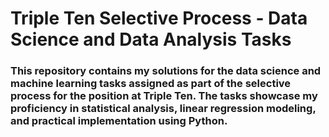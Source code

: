 # Triple Ten Selective Process - Data Science and Data Analysis Tasks

### This repository contains my solutions for the data science and machine learning tasks assigned as part of the selective process for the position at Triple Ten. The tasks showcase my proficiency in statistical analysis, linear regression modeling, and practical implementation using Python.
